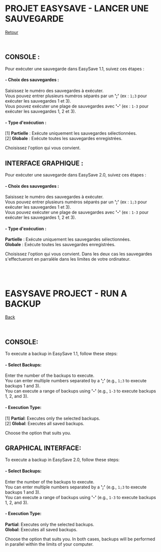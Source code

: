 # PROJET EASYSAVE - LANCER UNE SAUVEGARDE  
[Retour](../UserDocumentation.md)  

</br>  

## CONSOLE :  

Pour exécuter une sauvegarde dans EasySave 1.1, suivez ces étapes :  

#### - Choix des sauvegardes :  

Saisissez le numéro des sauvegardes à exécuter.  
Vous pouvez entrer plusieurs numéros séparés par un **';'** (ex : `1;3` pour exécuter les sauvegardes 1 et 3).  
Vous pouvez exécuter une plage de sauvegardes avec **'-'** (ex : `1-3` pour exécuter les sauvegardes 1, 2 et 3).  

#### - Type d'exécution :  

[1] **Partielle** : Exécute uniquement les sauvegardes sélectionnées.  
[2] **Globale** : Exécute toutes les sauvegardes enregistrées.  

Choisissez l'option qui vous convient.  



## INTERFACE GRAPHIQUE :  

Pour exécuter une sauvegarde dans EasySave 2.0, suivez ces étapes :  

#### - Choix des sauvegardes :  

Saisissez le numéro des sauvegardes à exécuter.  
Vous pouvez entrer plusieurs numéros séparés par un **';'** (ex : `1;3` pour exécuter les sauvegardes 1 et 3).  
Vous pouvez exécuter une plage de sauvegardes avec **'-'** (ex : `1-3` pour exécuter les sauvegardes 1, 2 et 3).  

#### - Type d'exécution :  

**Partielle** : Exécute uniquement les sauvegardes sélectionnées.  
**Globale** : Exécute toutes les sauvegardes enregistrées.  

Choisissez l'option qui vous convient. Dans les deux cas les sauvegardes s'effectueront en parralèle dans les limites de votre ordinateur.

</br>  
</br>  

# **EASYSAVE PROJECT - RUN A BACKUP**  
[Back](../UserDocumentation.md)  

</br>  

## **CONSOLE:**  

To execute a backup in EasySave 1.1, follow these steps:  

#### - Select Backups:  

Enter the number of the backups to execute.  
You can enter multiple numbers separated by a **';'** (e.g., `1;3` to execute backups 1 and 3).  
You can execute a range of backups using **'-'** (e.g., `1-3` to execute backups 1, 2, and 3).  

#### - Execution Type:  

[1] **Partial**: Executes only the selected backups.  
[2] **Global**: Executes all saved backups.  

Choose the option that suits you.  



## GRAPHICAL INTERFACE:  

To execute a backup in EasySave 2.0, follow these steps:  

#### - Select Backups:  

Enter the number of the backups to execute.  
You can enter multiple numbers separated by a **';'** (e.g., `1;3` to execute backups 1 and 3).  
You can execute a range of backups using **'-'** (e.g., `1-3` to execute backups 1, 2, and 3).  

#### - Execution Type:  

**Partial**: Executes only the selected backups.  
**Global**: Executes all saved backups.  

Choose the option that suits you. In both cases, backups will be performed in parallel within the limits of your computer.